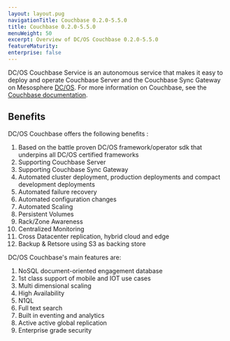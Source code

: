 ```yaml
---
layout: layout.pug
navigationTitle: Couchbase 0.2.0-5.5.0
title: Couchbase 0.2.0-5.5.0
menuWeight: 50
excerpt: Overview of DC/OS Couchbase 0.2.0-5.5.0
featureMaturity:
enterprise: false
---
```


DC/OS Couchbase Service is an autonomous service that makes it easy to deploy and operate Couchbase Server and the Couchbase Sync Gateway on Mesosphere [DC/OS](https://mesosphere.com/product/). For more information on Couchbase, see the [Couchbase documentation](https://developer.couchbase.com/documentation/server/current/introduction/intro.html).

## Benefits
DC/OS Couchbase offers the following benefits :
1. Based on the battle proven DC/OS framework/operator sdk that underpins all DC/OS certified frameworks
2. Supporting Couchbase Server
3. Supporting Couchbase Sync Gateway
4. Automated cluster deployment, production deployments and compact development deployments
6. Automated failure recovery
7. Automated configuration changes
8. Automated Scaling
9. Persistent Volumes
10. Rack/Zone Awareness
11. Centralized Monitoring
12. Cross Datacenter replication, hybrid cloud and edge
13. Backup & Retsore using S3 as backing store

DC/OS Couchbase's main features are:
1. NoSQL document-oriented engagement database
2. 1st class support of mobile and IOT use cases
3. Multi dimensional scaling
4. High Availability
5. N1QL
6. Full text search
7. Built in eventing and analytics
8. Active active global replication
9. Enterprise grade security
